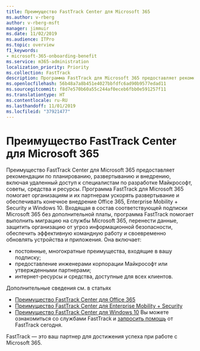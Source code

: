 ```yaml
---
title: Преимущество FastTrack Center для Microsoft 365
ms.author: v-rberg
author: v-rberg-msft
manager: jimmuir
ms.date: 11/02/2019
ms.audience: ITPro
ms.topic: overview
f1_keywords:
- microsoft-365-onboarding-benefit
ms.service: m365-administration
localization_priority: Priority
ms.collection: FastTrack
description: Программа FastTrack для Microsoft 365 предоставляет рекомендации по планированию, развертыванию и внедрению, включая удаленный доступ к специалистам по разработке Майкрософт, советы, средства и ресурсы. Программа FastTrack для Microsoft 365 помогает организациям и их партнерам ускорять развертывание и обеспечивать конечное внедрение Office 365, Windows 10 и Enterprise Mobility + Security.
ms.openlocfilehash: 56b48a7a8b451e4027bbfdfc6ad90b9577edad11
ms.sourcegitcommit: f8d7e570b60a55c244af0eceb6fbb0e591257f11
ms.translationtype: HT
ms.contentlocale: ru-RU
ms.lasthandoff: 11/01/2019
ms.locfileid: "37921477"
---
```

# <a name="fasttrack-center-benefit-for-microsoft-365"></a>Преимущество FastTrack Center для Microsoft 365

Преимущество FastTrack Center для Microsoft 365 предоставляет рекомендации по планированию, развертыванию и внедрению, включая удаленный доступ к специалистам по разработке Майкрософт, советы, средства и ресурсы. Программа FastTrack для Microsoft 365 помогает организациям и их партнерам ускорять развертывание и обеспечивать конечное внедрение Office 365, Enterprise Mobility + Security и Windows 10. Входящая в состав соответствующей подписки Microsoft 365 без дополнительной платы, программа FastTrack помогает выполнить миграцию на службы Microsoft 365, перенести данные, защитить организацию от угроз информационной безопасности, обеспечить эффективную командную работу и своевременно обновлять устройства и приложения. Она включает:

- постоянные, многократные преимущества, входящие в вашу подписку;
- предоставление инженерами корпорации Майкрософт или утвержденными партнерами;
- интернет-ресурсы и средства, доступные для всех клиентов.
  
Дополнительные сведения см. в статьях

- [Преимущество FastTrack Center для Office 365](O365-fasttrack-benefit-for-office-365.md) 
- [Преимущество FastTrack Center для Enterprise Mobility + Security](EMS-fasttrack-benefit-for-EMS.md)
- [Преимущество FastTrack Center для Windows 10](Win-10-fasttrack-benefit-for-Windows-10.md) Вы можете ознакомиться со службами FastTrack и [запросить помощь](https://go.microsoft.com/fwlink/p/?LinkId=2003903) от FastTrack сегодня.

FastTrack — это ваш партнер для достижения успеха при работе с Microsoft 365.
  
  

 